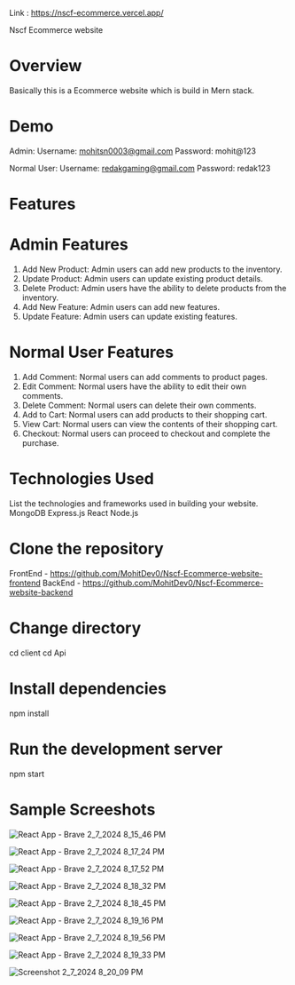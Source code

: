 Link : https://nscf-ecommerce.vercel.app/

Nscf Ecommerce website
# Overview
  Basically this is a Ecommerce website which is build in Mern stack.
  
# Demo
Admin:
Username:  mohitsn0003@gmail.com
Password: mohit@123

Normal User:
Username: redakgaming@gmail.com
Password: redak123

# Features

# Admin Features
  1. Add New Product:
    Admin users can add new products to the inventory.
  2. Update Product:
    Admin users can update existing product details.
  3. Delete Product:
    Admin users have the ability to delete products from the inventory.
  4. Add New Feature:
    Admin users can add new features.
  5. Update Feature:
    Admin users can update existing features.

# Normal User Features
 1. Add Comment:
    Normal users can add comments to product pages.
 2. Edit Comment:
    Normal users have the ability to edit their own comments.
 3. Delete Comment:
    Normal users can delete their own comments.
 4. Add to Cart:
    Normal users can add products to their shopping cart.
 5. View Cart:
    Normal users can view the contents of their shopping cart.
 6. Checkout:
    Normal users can proceed to checkout and complete the purchase.
    
# Technologies Used
  List the technologies and frameworks used in building your website.
    MongoDB
    Express.js
    React
    Node.js
    
# Clone the repository
  FrontEnd - https://github.com/MohitDev0/Nscf-Ecommerce-website-frontend
  BackEnd  - https://github.com/MohitDev0/Nscf-Ecommerce-website-backend

# Change directory
  cd client
  cd Api
# Install dependencies
npm install

# Run the development server
npm start

# Sample Screeshots

![React App - Brave 2_7_2024 8_15_46 PM](https://github.com/MohitDev0/Nscf-Ecommerce-website-frontend/assets/145754136/e87c063c-f4a2-4493-90f5-1cad450a9bcc)

![React App - Brave 2_7_2024 8_17_24 PM](https://github.com/MohitDev0/Nscf-Ecommerce-website-frontend/assets/145754136/a2fb26c8-a93d-4648-ae9e-5745df676501)

![React App - Brave 2_7_2024 8_17_52 PM](https://github.com/MohitDev0/Nscf-Ecommerce-website-frontend/assets/145754136/58c85fa1-aed7-4fb8-b18d-360c1f6974b7)

![React App - Brave 2_7_2024 8_18_32 PM](https://github.com/MohitDev0/Nscf-Ecommerce-website-frontend/assets/145754136/136ccf14-a41f-4dcc-bea8-11e4642bd78a)

![React App - Brave 2_7_2024 8_18_45 PM](https://github.com/MohitDev0/Nscf-Ecommerce-website-frontend/assets/145754136/c40e3d1e-18ad-4a87-82b0-54b512c92bf4)

![React App - Brave 2_7_2024 8_19_16 PM](https://github.com/MohitDev0/Nscf-Ecommerce-website-frontend/assets/145754136/827987f6-efb2-40d7-a935-bd0d6f0c52a4)

![React App - Brave 2_7_2024 8_19_56 PM](https://github.com/MohitDev0/Nscf-Ecommerce-website-frontend/assets/145754136/27619e08-ae4a-4e31-a87a-60867cdbf768)

![React App - Brave 2_7_2024 8_19_33 PM](https://github.com/MohitDev0/Nscf-Ecommerce-website-frontend/assets/145754136/c8bde3b9-ab6e-4ec6-b7ef-4b7f5ea182c7)

![Screenshot 2_7_2024 8_20_09 PM](https://github.com/MohitDev0/Nscf-Ecommerce-website-frontend/assets/145754136/584f63ee-1010-4288-bdf7-50c087b26896)

